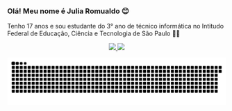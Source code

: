 ### Olá! Meu nome é Julia Romualdo 😊

Tenho 17 anos e sou estudante do 3° ano de técnico informática no Intitudo Federal de Educação, Ciência e Tecnologia de São Paulo 👩‍💻

<div align="center">
  <a href="https://github.com/romualdojulia">
  <img height="160em" src="https://github-readme-stats.vercel.app/api?username=romualdojulia&show_icons=true&theme=radical&include_all_commits=true&count_private=true"/>
  <img height="160em" src="https://github-readme-stats.vercel.app/api/top-langs/?username=romualdojulia&layout=compact&langs_count=7&theme=radical"/>
</div>
  
  ![Snake animation](https://github.com/romualdojulia/romualdojulia/blob/output/github-contribution-grid-snake.svg)

